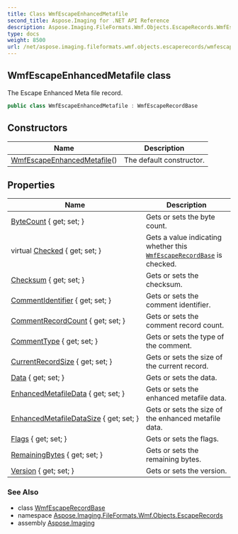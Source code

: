 ```yaml
---
title: Class WmfEscapeEnhancedMetafile
second_title: Aspose.Imaging for .NET API Reference
description: Aspose.Imaging.FileFormats.Wmf.Objects.EscapeRecords.WmfEscapeEnhancedMetafile class. The Escape Enhanced Meta file record
type: docs
weight: 8500
url: /net/aspose.imaging.fileformats.wmf.objects.escaperecords/wmfescapeenhancedmetafile/
---
```

## WmfEscapeEnhancedMetafile class

The Escape Enhanced Meta file record.

```csharp
public class WmfEscapeEnhancedMetafile : WmfEscapeRecordBase
```

## Constructors

| Name | Description |
| --- | --- |
| [WmfEscapeEnhancedMetafile](wmfescapeenhancedmetafile/)() | The default constructor. |

## Properties

| Name | Description |
| --- | --- |
| [ByteCount](../../aspose.imaging.fileformats.wmf.objects.escaperecords/wmfescaperecordbase/bytecount/) { get; set; } | Gets or sets the byte count. |
| virtual [Checked](../../aspose.imaging.fileformats.wmf.objects.escaperecords/wmfescaperecordbase/checked/) { get; set; } | Gets a value indicating whether this [`WmfEscapeRecordBase`](../wmfescaperecordbase/) is checked. |
| [Checksum](../../aspose.imaging.fileformats.wmf.objects.escaperecords/wmfescapeenhancedmetafile/checksum/) { get; set; } | Gets or sets the checksum. |
| [CommentIdentifier](../../aspose.imaging.fileformats.wmf.objects.escaperecords/wmfescapeenhancedmetafile/commentidentifier/) { get; set; } | Gets or sets the comment identifier. |
| [CommentRecordCount](../../aspose.imaging.fileformats.wmf.objects.escaperecords/wmfescapeenhancedmetafile/commentrecordcount/) { get; set; } | Gets or sets the comment record count. |
| [CommentType](../../aspose.imaging.fileformats.wmf.objects.escaperecords/wmfescapeenhancedmetafile/commenttype/) { get; set; } | Gets or sets the type of the comment. |
| [CurrentRecordSize](../../aspose.imaging.fileformats.wmf.objects.escaperecords/wmfescapeenhancedmetafile/currentrecordsize/) { get; set; } | Gets or sets the size of the current record. |
| [Data](../../aspose.imaging.fileformats.wmf.objects.escaperecords/wmfescaperecordbase/data/) { get; set; } | Gets or sets the data. |
| [EnhancedMetafileData](../../aspose.imaging.fileformats.wmf.objects.escaperecords/wmfescapeenhancedmetafile/enhancedmetafiledata/) { get; set; } | Gets or sets the enhanced metafile data. |
| [EnhancedMetafileDataSize](../../aspose.imaging.fileformats.wmf.objects.escaperecords/wmfescapeenhancedmetafile/enhancedmetafiledatasize/) { get; set; } | Gets or sets the size of the enhanced metafile data. |
| [Flags](../../aspose.imaging.fileformats.wmf.objects.escaperecords/wmfescapeenhancedmetafile/flags/) { get; set; } | Gets or sets the flags. |
| [RemainingBytes](../../aspose.imaging.fileformats.wmf.objects.escaperecords/wmfescapeenhancedmetafile/remainingbytes/) { get; set; } | Gets or sets the remaining bytes. |
| [Version](../../aspose.imaging.fileformats.wmf.objects.escaperecords/wmfescapeenhancedmetafile/version/) { get; set; } | Gets or sets the version. |

### See Also

* class [WmfEscapeRecordBase](../wmfescaperecordbase/)
* namespace [Aspose.Imaging.FileFormats.Wmf.Objects.EscapeRecords](../../aspose.imaging.fileformats.wmf.objects.escaperecords/)
* assembly [Aspose.Imaging](../../)


